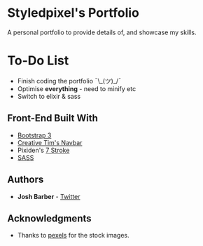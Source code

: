 # Styledpixel's Portfolio

A personal portfolio to provide details of, and showcase my skills.

# To-Do List

* Finish coding the portfolio ¯\\\_(ツ)_/¯
* Optimise **everything** - need to minify etc
* Switch to elixir & sass

## Front-End Built With

* [Bootstrap 3](http://getbootstrap.com/)
* [Creative Tim's Navbar](http://www.creative-tim.com/product/navbar-with-icons)
* Pixiden's [7 Stroke](http://themes-pixeden.com/font-demos/7-stroke/)
* [SASS](http://sass-lang.com/)

## Authors

* **Josh Barber** - [Twitter](https://twitter.com/styledpixel)

## Acknowledgments

* Thanks to [pexels](https://www.pexels.com/) for the stock images.
